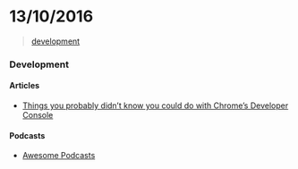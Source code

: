 # 13/10/2016

> [development](#development)


### Development

#### Articles
- [Things you probably didn’t know you could do with Chrome’s Developer Console](https://medium.freecodecamp.com/10-tips-to-maximize-your-javascript-debugging-experience-b69a75859329#.2xczpdqxl)

#### Podcasts
- [Awesome Podcasts](http://ogilvieira.com.br/awesome-podcasts-br/#/)